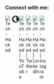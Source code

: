 ### Connect with me:

[<img align="left" alt="Tech-Hacked" width="22px" src="https://cdn.jsdelivr.net/npm/simple-icons@v3/icons/facebook.svg" />][facebook]
[<img align="left" alt="Tech-Hacked" width="22px" src="https://raw.githubusercontent.com/iconic/open-iconic/master/svg/globe.svg" />][website]
[<img align="left" alt="Tech-Hacked | YouTube" width="22px" src="https://cdn.jsdelivr.net/npm/simple-icons@v3/icons/youtube.svg" />][youtube]
[<img align="left" alt="Tech-Hacked | Twitter" width="22px" src="https://cdn.jsdelivr.net/npm/simple-icons@v3/icons/twitter.svg" />][twitter]
[<img align="left" alt="Tech-Hacked | LinkedIn" width="22px" src="https://cdn.jsdelivr.net/npm/simple-icons@v3/icons/linkedin.svg" />][linkedin]
[<img align="left" alt="Tech-Hacked | Instagram" width="22px" src="https://cdn.jsdelivr.net/npm/simple-icons@v3/icons/instagram.svg" />][instagram]

<br />


[facebook]: https://www.facebook.com/TechHackked/
[website]: https://youtube.com/channel/UCTR-KwZpKudLiQKoUOPDPDg
[twitter]: https://youtube.com/channel/UCTR-KwZpKudLiQKoUOPDPDg
[youtube]: https://youtube.com/channel/UCTR-KwZpKudLiQKoUOPDPDg
[instagram]: https://instagram.com/shaswot.prog.dev.nceh.cse.chfi
[linkedin]: https://www.linkedin.com/in/shaswot-dhungana-949221204
